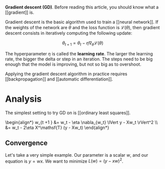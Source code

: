 **Gradient descent (GD)**. Before reading this article, you should know what a [[gradient]] is.

Gradient descent is the basic algorithm used to train a [[neural network]]. If the weights of the network are $\theta$ and the loss function is $\mathcal{L}(\theta)$, then gradient descent consists in iteratively computing the following update:

$$
\theta_{t + 1} =  \theta_t - \eta \nabla_\theta \mathcal{L}(\theta) \tag{Vanilla Gradient Descent}
$$

The hyperparameter $\eta$ is called the **learning rate**. The larger the learning rate, the bigger the delta or step in an iteration. The steps need to be big enough that the model is improving, but not so big as to overshoot.

Applying the gradient descent algorithm in practice requires [[backpropagation]] and [[automatic differentiation]].

# Analysis

The simplest setting to try GD on is [[ordinary least squares]].

\begin{align\*}
w_{t +1 } &= w_t - \eta \nabla_{w_t} \lVert y - Xw_t \rVert^2 \\\\
&= w_t - 2\eta X^\mathsf{T} (y - Xw_t)
\end{align\*}

## Convergence

Let's take a very simple example. Our parameter is a scalar $w$, and our equation is $y = wx$. We want to minimize $L(w) = (y - x w)^2$.

